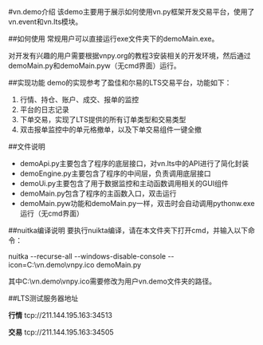 #vn.demo介绍
该demo主要用于展示如何使用vn.py框架开发交易平台，使用了vn.event和vn.lts模块。

##如何使用
常规用户可以直接运行exe文件夹下的demoMain.exe。

对开发有兴趣的用户需要根据vnpy.org的教程3安装相关的开发环境，然后通过demoMain.py和demoMain.pyw（无cmd界面）运行。

##实现功能
demo的实现参考了盈佳和尔易的LTS交易平台，功能如下：

1. 行情、持仓、账户、成交、报单的监控
2. 平台的日志记录
3. 下单交易，实现了LTS提供的所有订单类型和交易类型
4. 双击报单监控中的单元格撤单，以及下单交易组件一键全撤

##文件说明

 - demoApi.py主要包含了程序的底层接口，对vn.lts中的API进行了简化封装
 - demoEngine.py主要包含了程序的中间层，负责调用底层接口
 - demoUi.py主要包含了用于数据监控和主动函数调用相关的GUI组件
 - demoMain.py包含了程序的主函数入口，双击运行
 - demoMain.pyw功能和demoMain.py一样，双击时会自动调用pythonw.exe运行（无cmd界面）

##nuitka编译说明
要执行nuikta编译，请在本文件夹下打开cmd，并输入以下命令：

nuitka --recurse-all --windows-disable-console --icon=C:\vn.demo\vnpy.ico demoMain.py

其中C:\vn.demo\vnpy.ico需要修改为用户vn.demo文件夹的路径。

##LTS测试服务器地址

**行情**
tcp://211.144.195.163:34513

**交易**
tcp://211.144.195.163:34505


